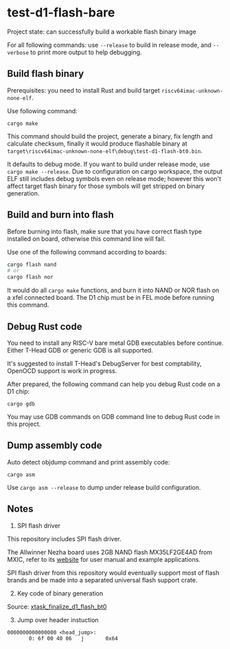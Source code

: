 # test-d1-flash-bare

Project state: can successfully build a workable flash binary image

For all following commands: use `--release` to build in release mode, and `--verbose` to print
more output to help debugging.

## Build flash binary

Prerequisites: you need to install Rust and build target `riscv64imac-unknown-none-elf`.

Use following command:

```
cargo make
```

This command should build the project, generate a binary, fix length and calculate checksum, finally
it would produce flashable binary at `target\riscv64imac-unknown-none-elf\debug\test-d1-flash-bt0.bin`.

It defaults to debug mode. If you want to build under release mode, use `cargo make --release`.
Due to configuration on cargo workspace, the output ELF still includes debug symbols even on release mode;
however this won't affect target flash binary for those symbols will get stripped on binary generation.

## Build and burn into flash

Before burning into flash, make sure that you have correct flash type installed on board,
otherwise this command line will fail.

Use one of the following command according to boards:

```sh
cargo flash nand
# or
cargo flash nor
```

It would do all `cargo make` functions, and burn it into NAND or NOR flash on a xfel connected board.
The D1 chip must be in FEL mode before running this command.

## Debug Rust code

You need to install any RISC-V bare metal GDB executables before continue.
Either T-Head GDB or generic GDB is all supported.

It's suggested to install T-Head's DebugServer for best comptability,
OpenOCD support is work in progress.

After prepared, the following command can help you debug Rust code on a D1 chip:

```
cargo gdb
```

You may use GDB commands on GDB command line to debug Rust code in this project.

## Dump assembly code

Auto detect objdump command and print assembly code:

```
cargo asm
```

Use `cargo asm --release` to dump under release build configuration.

## Notes

1. SPI flash driver

This repository includes SPI flash driver.

The Allwinner Nezha board uses 2GB NAND flash MX35LF2GE4AD from MXIC, refer to its [website](https://www.mxic.com.tw/en-us/products/NAND-Flash/Serial-NAND-Flash/Pages/spec.aspx?p=MX35LF2GE4AD&m=Serial+NAND&n=PM2794) for user manual and example applications.

SPI flash driver from this repository would eventually support most of flash brands and
be made into a separated universal flash support crate.

2. Key code of binary generation

Source: [xtask_finalize_d1_flash_bt0](https://github.com/luojia65/test-d1-flash-bare/blob/c3f67504965384a3f79e74aa7f587e9c5e17152d/xtask/src/main.rs#L143-L178)

3. Jump over header instuction

```
0000000000000000 <head_jump>:
       0: 6f 00 40 06   j       0x64
```
